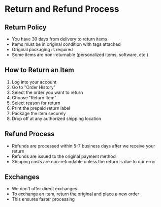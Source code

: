 # Return and Refund Process

## Return Policy
- You have 30 days from delivery to return items
- Items must be in original condition with tags attached
- Original packaging is required
- Some items are non-returnable (personalized items, software, etc.)

## How to Return an Item

1. Log into your account
2. Go to "Order History"
3. Select the order you want to return
4. Choose "Return Item"
5. Select reason for return
6. Print the prepaid return label
7. Package the item securely
8. Drop off at any authorized shipping location

## Refund Process
- Refunds are processed within 5-7 business days after we receive your return
- Refunds are issued to the original payment method
- Shipping costs are non-refundable unless the return is due to our error

## Exchanges
- We don't offer direct exchanges
- To exchange an item, return the original and place a new order
- This ensures faster processing